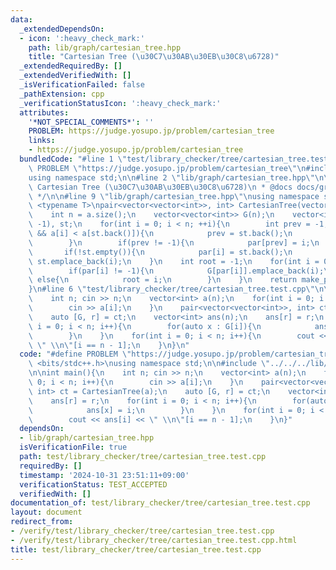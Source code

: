 ```yaml
---
data:
  _extendedDependsOn:
  - icon: ':heavy_check_mark:'
    path: lib/graph/cartesian_tree.hpp
    title: "Cartesian Tree (\u30C7\u30AB\u30EB\u30C8\u6728)"
  _extendedRequiredBy: []
  _extendedVerifiedWith: []
  _isVerificationFailed: false
  _pathExtension: cpp
  _verificationStatusIcon: ':heavy_check_mark:'
  attributes:
    '*NOT_SPECIAL_COMMENTS*': ''
    PROBLEM: https://judge.yosupo.jp/problem/cartesian_tree
    links:
    - https://judge.yosupo.jp/problem/cartesian_tree
  bundledCode: "#line 1 \"test/library_checker/tree/cartesian_tree.test.cpp\"\n#define\
    \ PROBLEM \"https://judge.yosupo.jp/problem/cartesian_tree\"\n#include <bits/stdc++.h>\n\
    using namespace std;\n\n#line 2 \"lib/graph/cartesian_tree.hpp\"\n\n/**\n * @brief\
    \ Cartesian Tree (\u30C7\u30AB\u30EB\u30C8\u6728)\n * @docs docs/graph/cartesian_tree.md\n\
    \ */\n\n#line 9 \"lib/graph/cartesian_tree.hpp\"\nusing namespace std;\n\ntemplate\
    \ <typename T>\npair<vector<vector<int>>, int> CartesianTree(vector<T> &a){\n\
    \    int n = a.size();\n    vector<vector<int>> G(n);\n    vector<int> par(n,\
    \ -1), st;\n    for(int i = 0; i < n; ++i){\n        int prev = -1;\n        while(!st.empty()\
    \ && a[i] < a[st.back()]){\n            prev = st.back();\n            st.pop_back();\n\
    \        }\n        if(prev != -1){\n            par[prev] = i;\n        }\n \
    \       if(!st.empty()){\n            par[i] = st.back();\n        }\n       \
    \ st.emplace_back(i);\n    }\n    int root = -1;\n    for(int i = 0; i < n; ++i){\n\
    \        if(par[i] != -1){\n            G[par[i]].emplace_back(i);\n        }\
    \ else{\n            root = i;\n        }\n    }\n    return make_pair(G, root);\n\
    }\n#line 6 \"test/library_checker/tree/cartesian_tree.test.cpp\"\n\nint main(){\n\
    \    int n; cin >> n;\n    vector<int> a(n);\n    for(int i = 0; i < n; i++){\n\
    \        cin >> a[i];\n    }\n    pair<vector<vector<int>>, int> ct = CartesianTree(a);\n\
    \    auto [G, r] = ct;\n    vector<int> ans(n);\n    ans[r] = r;\n    for(int\
    \ i = 0; i < n; i++){\n        for(auto x : G[i]){\n            ans[x] = i;\n\
    \        }\n    }\n    for(int i = 0; i < n; i++){\n        cout << ans[i] <<\
    \ \" \\n\"[i == n - 1];\n    }\n}\n"
  code: "#define PROBLEM \"https://judge.yosupo.jp/problem/cartesian_tree\"\n#include\
    \ <bits/stdc++.h>\nusing namespace std;\n\n#include \"../../../lib/graph/cartesian_tree.hpp\"\
    \n\nint main(){\n    int n; cin >> n;\n    vector<int> a(n);\n    for(int i =\
    \ 0; i < n; i++){\n        cin >> a[i];\n    }\n    pair<vector<vector<int>>,\
    \ int> ct = CartesianTree(a);\n    auto [G, r] = ct;\n    vector<int> ans(n);\n\
    \    ans[r] = r;\n    for(int i = 0; i < n; i++){\n        for(auto x : G[i]){\n\
    \            ans[x] = i;\n        }\n    }\n    for(int i = 0; i < n; i++){\n\
    \        cout << ans[i] << \" \\n\"[i == n - 1];\n    }\n}"
  dependsOn:
  - lib/graph/cartesian_tree.hpp
  isVerificationFile: true
  path: test/library_checker/tree/cartesian_tree.test.cpp
  requiredBy: []
  timestamp: '2024-10-31 23:51:11+09:00'
  verificationStatus: TEST_ACCEPTED
  verifiedWith: []
documentation_of: test/library_checker/tree/cartesian_tree.test.cpp
layout: document
redirect_from:
- /verify/test/library_checker/tree/cartesian_tree.test.cpp
- /verify/test/library_checker/tree/cartesian_tree.test.cpp.html
title: test/library_checker/tree/cartesian_tree.test.cpp
---
```

